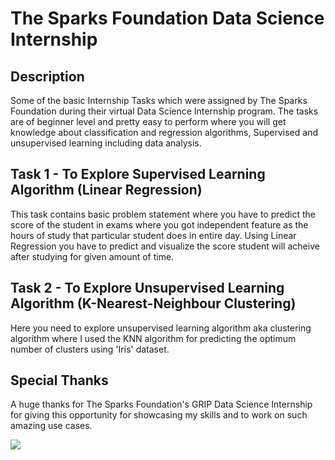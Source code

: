 # The Sparks Foundation Data Science Internship

## Description
Some of the basic Internship Tasks which were assigned by The Sparks Foundation during their virtual Data Science Internship program. The tasks are of beginner level and pretty easy to perform where you will get knowledge about classification and regression algorithms, Supervised and unsupervised learning including data analysis.

## Task 1 - To Explore Supervised Learning Algorithm (Linear Regression)
This task contains basic problem statement where you have to predict the score of the student in exams where you got independent feature as the hours of study that particular student does in entire day. Using Linear Regression you have to predict and visualize the score student will acheive after studying for given amount of time.

## Task 2 - To Explore Unsupervised Learning Algorithm (K-Nearest-Neighbour Clustering)
Here you need to explore unsupervised learning algorithm aka clustering algorithm where I used the KNN algorithm for predicting the optimum number of clusters using 'Iris' dataset.

## Special Thanks
A huge thanks for The Sparks Foundation's GRIP Data Science Internship for giving this opportunity for showcasing my skills and to work on such amazing use cases.

![](https://theforetech.com/wp-content/uploads/2020/09/0.png)
